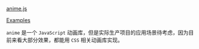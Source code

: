 [anime.js](https://github.com/juliangarnier/anime)

[Examples](https://animejs.com/documentation)

`anime` 是一个 `JavaScript` 动画库，但是实际生产项目的应用场景待考虑，因为目前来看大部分效果，都能用 `CSS` 相关动画库实现。
